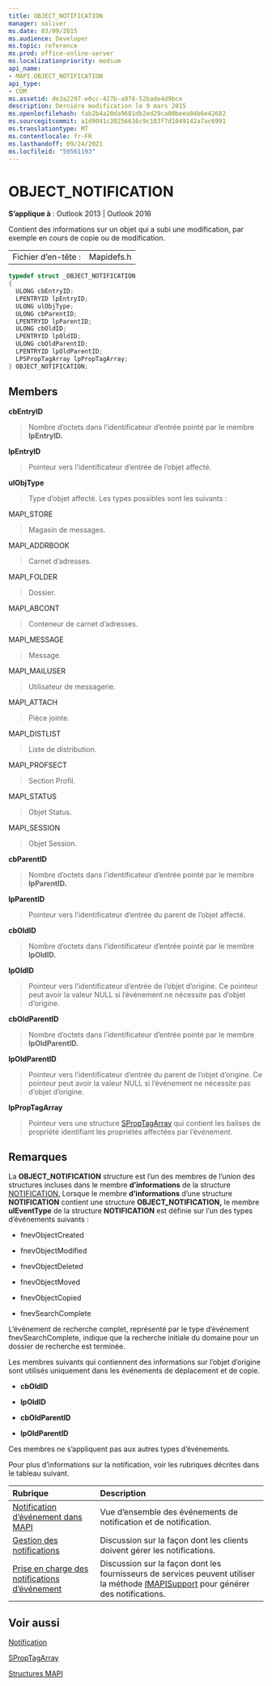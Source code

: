 ```yaml
---
title: OBJECT_NOTIFICATION
manager: soliver
ms.date: 03/09/2015
ms.audience: Developer
ms.topic: reference
ms.prod: office-online-server
ms.localizationpriority: medium
api_name:
- MAPI.OBJECT_NOTIFICATION
api_type:
- COM
ms.assetid: de3a2297-e0cc-427b-a978-52bade4d9bce
description: Dernière modification le 9 mars 2015
ms.openlocfilehash: fab2b4a20da9681db2ed29ca00beea04b6e42682
ms.sourcegitcommit: a1d9041c20256616c9c183f7d1049142a7ac6991
ms.translationtype: MT
ms.contentlocale: fr-FR
ms.lasthandoff: 09/24/2021
ms.locfileid: "59561193"
---
```

# <a name="object_notification"></a>OBJECT_NOTIFICATION

  
  
**S’applique à** : Outlook 2013 | Outlook 2016 
  
Contient des informations sur un objet qui a subi une modification, par exemple en cours de copie ou de modification.
  
|||
|:-----|:-----|
|Fichier d’en-tête :  <br/> |Mapidefs.h  <br/> |
   
```cpp
typedef struct _OBJECT_NOTIFICATION
{
  ULONG cbEntryID;
  LPENTRYID lpEntryID;
  ULONG ulObjType;
  ULONG cbParentID;
  LPENTRYID lpParentID;
  ULONG cbOldID;
  LPENTRYID lpOldID;
  ULONG cbOldParentID;
  LPENTRYID lpOldParentID;
  LPSPropTagArray lpPropTagArray;
} OBJECT_NOTIFICATION;

```

## <a name="members"></a>Members

 **cbEntryID**
  
> Nombre d’octets dans l’identificateur d’entrée pointé par le membre **lpEntryID.** 
    
 **lpEntryID**
  
> Pointeur vers l’identificateur d’entrée de l’objet affecté.
    
 **ulObjType**
  
> Type d’objet affecté. Les types possibles sont les suivants :
    
MAPI_STORE 
  
> Magasin de messages. 
    
MAPI_ADDRBOOK 
  
> Carnet d’adresses. 
    
MAPI_FOLDER 
  
> Dossier.
    
MAPI_ABCONT 
  
> Conteneur de carnet d’adresses.
    
MAPI_MESSAGE 
  
> Message.
    
MAPI_MAILUSER 
  
> Utilisateur de messagerie.
    
MAPI_ATTACH 
  
> Pièce jointe.
    
MAPI_DISTLIST 
  
> Liste de distribution.
    
MAPI_PROFSECT 
  
> Section Profil.
    
MAPI_STATUS 
  
> Objet Status.
    
MAPI_SESSION 
  
> Objet Session.
    
 **cbParentID**
  
> Nombre d’octets dans l’identificateur d’entrée pointé par le membre **lpParentID.** 
    
 **lpParentID**
  
> Pointeur vers l’identificateur d’entrée du parent de l’objet affecté.
    
 **cbOldID**
  
> Nombre d’octets dans l’identificateur d’entrée pointé par le membre **lpOldID.** 
    
 **lpOldID**
  
> Pointeur vers l’identificateur d’entrée de l’objet d’origine. Ce pointeur peut avoir la valeur NULL si l’événement ne nécessite pas d’objet d’origine.
    
 **cbOldParentID**
  
> Nombre d’octets dans l’identificateur d’entrée pointé par le membre **lpOldParentID.** 
    
 **lpOldParentID**
  
> Pointeur vers l’identificateur d’entrée du parent de l’objet d’origine. Ce pointeur peut avoir la valeur NULL si l’événement ne nécessite pas d’objet d’origine.
    
 **lpPropTagArray**
  
> Pointeur vers une structure [SPropTagArray](sproptagarray.md) qui contient les balises de propriété identifiant les propriétés affectées par l’événement. 
    
## <a name="remarks"></a>Remarques

La **OBJECT_NOTIFICATION** structure est l’un des membres de l’union des structures incluses dans le membre **d’informations** de la structure [NOTIFICATION.](notification.md) Lorsque le membre **d’informations** d’une structure **NOTIFICATION** contient une structure **OBJECT_NOTIFICATION,** le membre **ulEventType** de la structure **NOTIFICATION** est définie sur l’un des types d’événements suivants : 
  
- fnevObjectCreated
    
- fnevObjectModified
    
- fnevObjectDeleted
    
- fnevObjectMoved
    
- fnevObjectCopied
    
- fnevSearchComplete
    
L’événement de recherche complet, représenté par le type d’événement fnevSearchComplete, indique que la recherche initiale du domaine pour un dossier de recherche est terminée.
  
Les membres suivants qui contiennent des informations sur l’objet d’origine sont utilisés uniquement dans les événements de déplacement et de copie. 
  
- **cbOldID**
    
- **lpOldID**
    
- **cbOldParentID**
    
- **lpOldParentID**
    
Ces membres ne s’appliquent pas aux autres types d’événements.
  
Pour plus d’informations sur la notification, voir les rubriques décrites dans le tableau suivant.
  
|**Rubrique**|**Description**|
|:-----|:-----|
|[Notification d’événement dans MAPI](event-notification-in-mapi.md) <br/> |Vue d’ensemble des événements de notification et de notification.  <br/> |
|[Gestion des notifications](handling-notifications.md) <br/> |Discussion sur la façon dont les clients doivent gérer les notifications.  <br/> |
|[Prise en charge des notifications d’événement](supporting-event-notification.md) <br/> |Discussion sur la façon dont les fournisseurs de services peuvent utiliser la méthode [IMAPISupport](imapisupportiunknown.md) pour générer des notifications.  <br/> |
   
## <a name="see-also"></a>Voir aussi



[Notification](notification.md)
  
[SPropTagArray](sproptagarray.md)


[Structures MAPI](mapi-structures.md)

